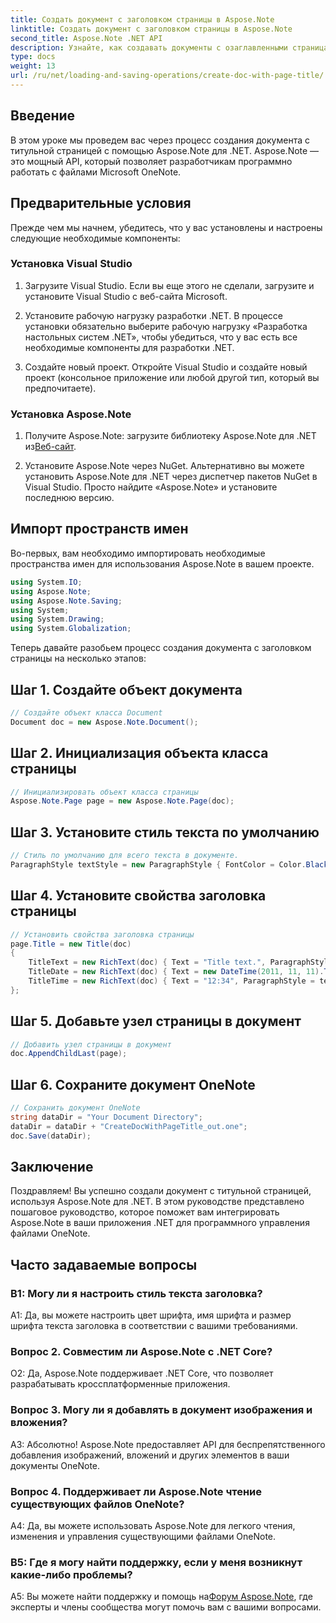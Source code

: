 ```yaml
---
title: Создать документ с заголовком страницы в Aspose.Note
linktitle: Создать документ с заголовком страницы в Aspose.Note
second_title: Aspose.Note .NET API
description: Узнайте, как создавать документы с озаглавленными страницами с помощью Aspose.Note для .NET. Следуйте нашему пошаговому руководству для бесшовной интеграции.
type: docs
weight: 13
url: /ru/net/loading-and-saving-operations/create-doc-with-page-title/
---
```

## Введение

В этом уроке мы проведем вас через процесс создания документа с титульной страницей с помощью Aspose.Note для .NET. Aspose.Note — это мощный API, который позволяет разработчикам программно работать с файлами Microsoft OneNote.

## Предварительные условия

Прежде чем мы начнем, убедитесь, что у вас установлены и настроены следующие необходимые компоненты:

### Установка Visual Studio

1. Загрузите Visual Studio. Если вы еще этого не сделали, загрузите и установите Visual Studio с веб-сайта Microsoft.

2. Установите рабочую нагрузку разработки .NET. В процессе установки обязательно выберите рабочую нагрузку «Разработка настольных систем .NET», чтобы убедиться, что у вас есть все необходимые компоненты для разработки .NET.

3. Создайте новый проект. Откройте Visual Studio и создайте новый проект (консольное приложение или любой другой тип, который вы предпочитаете).

### Установка Aspose.Note

1.  Получите Aspose.Note: загрузите библиотеку Aspose.Note для .NET из[Веб-сайт](https://releases.aspose.com/note/net/).

2. Установите Aspose.Note через NuGet. Альтернативно вы можете установить Aspose.Note для .NET через диспетчер пакетов NuGet в Visual Studio. Просто найдите «Aspose.Note» и установите последнюю версию.

## Импорт пространств имен

Во-первых, вам необходимо импортировать необходимые пространства имен для использования Aspose.Note в вашем проекте.

```csharp
using System.IO;
using Aspose.Note;
using Aspose.Note.Saving;
using System;
using System.Drawing;
using System.Globalization;
```

Теперь давайте разобьем процесс создания документа с заголовком страницы на несколько этапов:

## Шаг 1. Создайте объект документа

```csharp
// Создайте объект класса Document
Document doc = new Aspose.Note.Document();
```

## Шаг 2. Инициализация объекта класса страницы

```csharp
// Инициализировать объект класса страницы
Aspose.Note.Page page = new Aspose.Note.Page(doc);
```

## Шаг 3. Установите стиль текста по умолчанию

```csharp
// Стиль по умолчанию для всего текста в документе.
ParagraphStyle textStyle = new ParagraphStyle { FontColor = Color.Black, FontName = "Arial", FontSize = 10 };
```

## Шаг 4. Установите свойства заголовка страницы

```csharp
// Установить свойства заголовка страницы
page.Title = new Title(doc)
{
    TitleText = new RichText(doc) { Text = "Title text.", ParagraphStyle = textStyle },
    TitleDate = new RichText(doc) { Text = new DateTime(2011, 11, 11).ToString("D", CultureInfo.InvariantCulture), ParagraphStyle = textStyle },
    TitleTime = new RichText(doc) { Text = "12:34", ParagraphStyle = textStyle }
};
```

## Шаг 5. Добавьте узел страницы в документ

```csharp
// Добавить узел страницы в документ
doc.AppendChildLast(page);
```

## Шаг 6. Сохраните документ OneNote

```csharp
// Сохранить документ OneNote
string dataDir = "Your Document Directory";
dataDir = dataDir + "CreateDocWithPageTitle_out.one";
doc.Save(dataDir);
```

## Заключение

Поздравляем! Вы успешно создали документ с титульной страницей, используя Aspose.Note для .NET. В этом руководстве представлено пошаговое руководство, которое поможет вам интегрировать Aspose.Note в ваши приложения .NET для программного управления файлами OneNote.

## Часто задаваемые вопросы

### В1: Могу ли я настроить стиль текста заголовка?

A1: Да, вы можете настроить цвет шрифта, имя шрифта и размер шрифта текста заголовка в соответствии с вашими требованиями.

### Вопрос 2. Совместим ли Aspose.Note с .NET Core?

О2: Да, Aspose.Note поддерживает .NET Core, что позволяет разрабатывать кроссплатформенные приложения.

### Вопрос 3. Могу ли я добавлять в документ изображения и вложения?

А3: Абсолютно! Aspose.Note предоставляет API для беспрепятственного добавления изображений, вложений и других элементов в ваши документы OneNote.

### Вопрос 4. Поддерживает ли Aspose.Note чтение существующих файлов OneNote?

A4: Да, вы можете использовать Aspose.Note для легкого чтения, изменения и управления существующими файлами OneNote.

### В5: Где я могу найти поддержку, если у меня возникнут какие-либо проблемы?

 A5: Вы можете найти поддержку и помощь на[Форум Aspose.Note](https://forum.aspose.com/c/note/28), где эксперты и члены сообщества могут помочь вам с вашими вопросами.